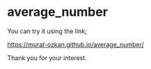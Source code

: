 # average_number

You can try it using the link;

https://murat-ozkan.github.io/average_number/

Thank you for your interest.
